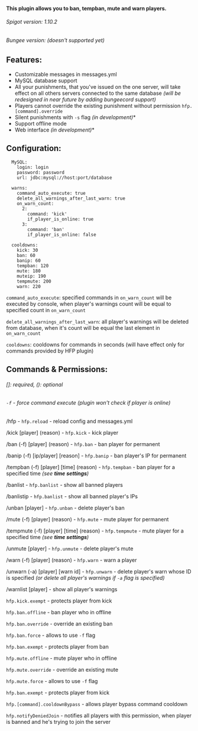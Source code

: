 #### This plugin allows you to ban, tempban, mute and warn players.
###### Spigot version: 1.10.2
###### Bungee version: _(doesn't supported yet)_
## Features:
* Customizable messages in messages.yml
* MySQL database support
* All your punishments, that you've issued on the one server, will take effect on all others servers connected to the same database _(will be redesigned in near future by adding bungeecord support)_
* Players cannot override the existing punishment without permission `hfp.[command].override`
* Silent punishments with `-s` flag _(in development)_*
* Support offline mode
* Web interface _(in development)_*


## Configuration:

      MySQL:
        login: login
        password: password
        url: jdbc:mysql://host:port/database

      warns:
        command_auto_execute: true
        delete_all_warnings_after_last_warn: true
        on_warn_count:
          2:
            command: 'kick'
            if_player_is_online: true
          3:
            command: 'ban'
            if_player_is_online: false

      cooldowns:
        kick: 30
        ban: 60
        banip: 60
        tempban: 120
        mute: 180
        muteip: 190
        tempmute: 200
        warn: 220
        
`command_auto_execute`: specified commands in `on_warn_count` will be executed by console, when player's warnings count will be equal to specified count in `on_warn_count`

`delete_all_warnings_after_last_warn`: all player's warnings will be deleted from database, when it's count will be equal the last element in `on_warn_count`

`cooldowns`: cooldowns for commands in seconds (will have effect only for commands provided by HFP plugin)

## Commands & Permissions:
###### []: required, (): optional
###### `-f` - force command execute (plugin won't check if player is online)

/hfp - `hfp.reload` - reload config and messages.yml

/kick [player] (reason) - `hfp.kick` - kick player

/ban (-f) [player] (reason) - `hfp.ban` - ban player for permanent

/banip (-f) [ip/player] [reason] - `hfp.banip` - ban player's IP for permanent

/tempban (-f) [player] [time] (reason) - `hfp.tempban` - ban player for a specified time _(see **time settings**)_

/banlist - `hfp.banlist` - show all banned players

/banlistip - `hfp.banlist` - show all banned player's IPs

/unban [player] - `hfp.unban` - delete player's ban

/mute (-f) [player] (reason) - `hfp.mute` - mute player for permanent

/tempmute (-f) [player] [time] (reason) - `hfp.tempmute` - mute player for a specified time _(see **time settings**)_

/unmute [player] - `hfp.unmute` - delete player's mute

/warn (-f) [player] (reason) - `hfp.warn` - warn a player

/unwarn (-a) [player] [warn id] - `hfp.unwarn` - delete player's warn whose ID is specified _(or delete all player's warnings if `-a` flag is specified)_

/warnlist [player] - show all player's warnings

`hfp.kick.exempt` - protects player from kick

`hfp.ban.offline` - ban player who in offline

`hfp.ban.override` - override an existing ban

`hfp.ban.force` - allows to use `-f` flag

`hfp.ban.exempt` - protects player from ban

`hfp.mute.offline` - mute player who in offline

`hfp.mute.override` - override an existing mute

`hfp.mute.force` - allows to use `-f` flag

`hfp.ban.exempt` - protects player from kick

`hfp.[command].cooldownBypass` - allows player bypass command cooldown

`hfp.notifyDeniedJoin` - notifies all players with this permission, when player is banned and he's trying to join the server
